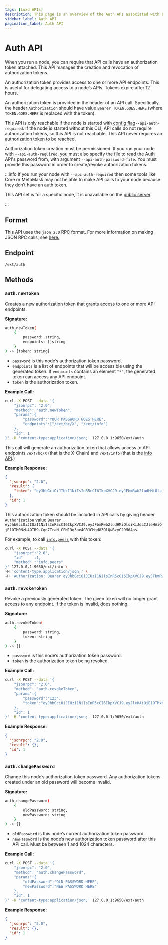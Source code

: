 ```yaml
---
tags: [Luxd APIs]
description: This page is an overview of the Auth API associated with Luxd.
sidebar_label: Auth API
pagination_label: Auth API
---
```


# Auth API

When you run a node, you can require that API calls have an authorization token attached. This API
manages the creation and revocation of authorization tokens.

An authorization token provides access to one or more API endpoints. This is useful for
delegating access to a node’s APIs. Tokens expire after 12 hours.

An authorization token is provided in the header of an API call. Specifically, the header
`Authorization` should have value `Bearer TOKEN.GOES.HERE` (where `TOKEN.GOES.HERE` is replaced with
the token).

This API is only reachable if the node is started with [config flag](/nodes/configure/luxd-config-flags.md)`--api-auth-required`. If the node is
started without this CLI, API calls do not require authorization tokens, so this API is not
reachable. This API never requires an authorization token to be reached.

Authorization token creation must be permissioned. If you run your node with `--api-auth-required`,
you must also specify the file to read the Auth API's password from, with argument
`--api-auth-password-file`. You must provide this password in order to create/revoke authorization
tokens.

:::info
If you run your node with `--api-auth-required` then some tools like Core or MetaMask may not be
able to make API calls to your node because they don’t have an auth token.

This API set is for a specific node, it is unavailable on the [public server](/tooling/rpc-providers.md).

:::

## Format

This API uses the `json 2.0` RPC format. For more information on making JSON RPC calls, see
[here.](/reference/standards/guides/issuing-api-calls.md)

## Endpoint

```text
/ext/auth
```

## Methods

### `auth.newToken`

Creates a new authorization token that grants access to one or more API endpoints.

**Signature:**

```sh
auth.newToken(
    {
        password: string,
        endpoints: []string
    }
) -> {token: string}
```

- `password` is this node’s authorization token password.
- `endpoints` is a list of endpoints that will be accessible using the generated token. If
  `endpoints` contains an element `"*"`, the generated token can access any API endpoint.
- `token` is the authorization token.

**Example Call:**

```sh
curl -X POST --data '{
    "jsonrpc": "2.0",
    "method": "auth.newToken",
    "params":{
        "password":"YOUR PASSWORD GOES HERE",
        "endpoints":["/ext/bc/X", "/ext/info"]
    },
    "id": 1
}' -H 'content-type:application/json;' 127.0.0.1:9650/ext/auth
```

This call will generate an authorization token that allows access to API endpoints `/ext/bc/X`
(that is the X-Chain) and `/ext/info` (that is the [info API](/reference/luxd/info-api.md).)

**Example Response:**

```json
{
  "jsonrpc": "2.0",
  "result": {
    "token": "eyJhbGciOiJIUzI1NiIsInR5cCI6IkpXVCJ9.eyJFbmRwb2ludHMiOlsiKiJdLCJleHAiOjE1OTM0NzU4OTR9.Cqo7TraN_CFN13q3ae4GRJCMgd8ZOlQwBzyC29M6Aps"
  },
  "id": 1
}
```

This authorization token should be included in API calls by giving header `Authorization` value
`Bearer eyJhbGciOiJIUzI1NiIsInR5cCI6IkpXVCJ9.eyJFbmRwb2ludHMiOlsiKiJdLCJleHAiOjE1OTM0NzU4OTR9.Cqo7TraN_CFN13q3ae4GRJCMgd8ZOlQwBzyC29M6Aps`.

For example, to call [`info.peers`](/reference/luxd/info-api.md#infopeers) with this token:

```sh
curl -X POST --data '{
    "jsonrpc":"2.0",
    "id"     :1,
    "method" :"info.peers"
}' 127.0.0.1:9650/ext/info \
-H 'content-type:application/json;' \
-H 'Authorization: Bearer eyJhbGciOiJIUzI1NiIsInR5cCI6IkpXVCJ9.eyJFbmRwb2ludHMiOlsiKiJdLCJleHAiOjE1OTM0NzU4OTR9.Cqo7TraN_CFN13q3ae4GRJCMgd8ZOlQwBzyC29M6Aps'
```

### `auth.revokeToken`

Revoke a previously generated token. The given token will no longer grant access to any endpoint. If
the token is invalid, does nothing.

**Signature:**

```sh
auth.revokeToken(
    {
        password: string,
        token: string
    }
) -> {}
```

- `password` is this node’s authorization token password.
- `token` is the authorization token being revoked.

**Example Call:**

```sh
curl -X POST --data '{
    "jsonrpc": "2.0",
    "method": "auth.revokeToken",
    "params":{
        "password":"123",
        "token":"eyJhbGciOiJIUzI1NiIsInR5cCI6IkpXVCJ9.eyJleHAiOjE1OTMxNzIzMjh9.qZVNhH6AMQ_LpbXnPbTFEL6Vm5EM5FLU-VEKpYBH3k4"
    },
    "id": 1
}' -H 'content-type:application/json;' 127.0.0.1:9650/ext/auth
```

**Example Response:**

```json
{
  "jsonrpc": "2.0",
  "result": {},
  "id": 1
}
```

### `auth.changePassword`

Change this node’s authorization token password. Any authorization tokens created under an old
password will become invalid.

**Signature:**

```sh
auth.changePassword(
    {
        oldPassword: string,
        newPassword: string
    }
) -> {}
```

- `oldPassword` is this node’s current authorization token password.
- `newPassword` is the node’s new authorization token password after this API call. Must be between
  1 and 1024 characters.

**Example Call:**

```sh
curl -X POST --data '{
    "jsonrpc": "2.0",
    "method": "auth.changePassword",
    "params":{
        "oldPassword":"OLD PASSWORD HERE",
        "newPassword":"NEW PASSWORD HERE"
    },
    "id": 1
}' -H 'content-type:application/json;' 127.0.0.1:9650/ext/auth
```

**Example Response:**

```json
{
  "jsonrpc": "2.0",
  "result": {},
  "id": 1
}
```
